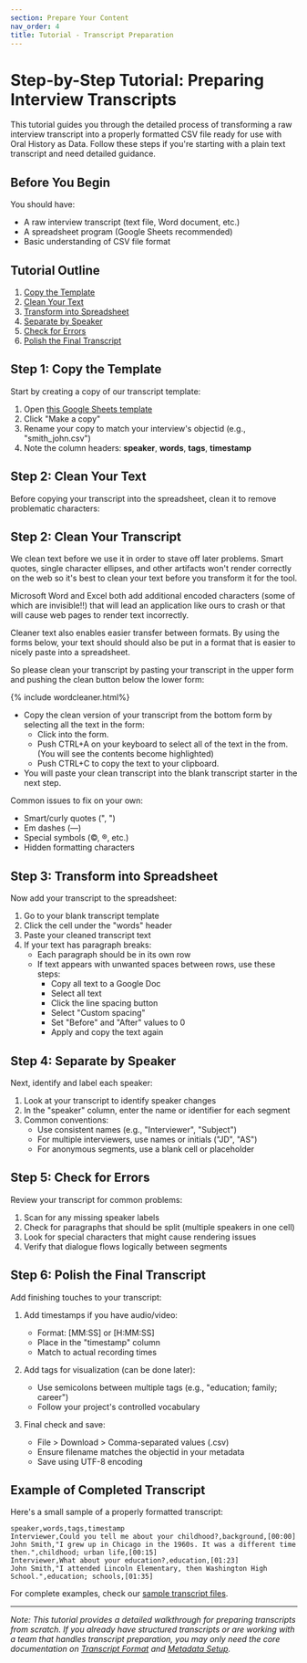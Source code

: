 ```yaml
---
section: Prepare Your Content
nav_order: 4
title: Tutorial - Transcript Preparation
---
```


# Step-by-Step Tutorial: Preparing Interview Transcripts

This tutorial guides you through the detailed process of transforming a raw interview transcript into a properly formatted CSV file ready for use with Oral History as Data. Follow these steps if you're starting with a plain text transcript and need detailed guidance.

## Before You Begin

You should have:
- A raw interview transcript (text file, Word document, etc.)
- A spreadsheet program (Google Sheets recommended)
- Basic understanding of CSV file format

## Tutorial Outline

1. [Copy the Template](#step-1-copy-the-template)
2. [Clean Your Text](#step-2-clean-your-text)
3. [Transform into Spreadsheet](#step-3-transform-into-spreadsheet)
4. [Separate by Speaker](#step-4-separate-by-speaker)
5. [Check for Errors](#step-5-check-for-errors)
6. [Polish the Final Transcript](#step-6-polish-the-final-transcript)

## Step 1: Copy the Template

Start by creating a copy of our transcript template:

1. Open [this Google Sheets template](https://docs.google.com/spreadsheets/d/1PZ4b1B8IlR9MGlYkCJFJBNGkCHGxzPPFMmUJ9QfwCE4/copy)
2. Click "Make a copy"
3. Rename your copy to match your interview's objectid (e.g., "smith_john.csv")
4. Note the column headers: **speaker**, **words**, **tags**, **timestamp**

## Step 2: Clean Your Text

Before copying your transcript into the spreadsheet, clean it to remove problematic characters:

## Step 2: Clean Your Transcript 

We clean text before we use it in order to stave off later problems. Smart quotes, single character ellipses, and other artifacts won't render correctly on the web so it's best to clean your text before you transform it for the tool. 

Microsoft Word and Excel both add additional encoded characters (some of which are invisible!!) that will lead an application like ours to crash or that will cause web pages to render text incorrectly. 

Cleaner text also enables easier transfer between formats. By using the forms below, your text should should also be put in a format that is easier to nicely paste into a spreadsheet. 

So please clean your transcript by pasting your transcript in the upper form and pushing the clean button below the lower form: 

{% include wordcleaner.html%}


- Copy the clean version of your transcript from the bottom form by selecting all the text in the form: 
    - Click into the form. 
    - Push CTRL+A on your keyboard to select all of the text in the from. (You will see the contents become highlighted)
    - Push CTRL+C to copy the text to your clipboard. 
- You will paste your clean transcript into the blank transcript starter in the next step. 

Common issues to fix on your own:
- Smart/curly quotes (", ")
- Em dashes (—)
- Special symbols (©, ®, etc.)
- Hidden formatting characters

## Step 3: Transform into Spreadsheet

Now add your transcript to the spreadsheet:

1. Go to your blank transcript template
2. Click the cell under the "words" header
3. Paste your cleaned transcript text
4. If your text has paragraph breaks:
   - Each paragraph should be in its own row
   - If text appears with unwanted spaces between rows, use these steps:
     - Copy all text to a Google Doc
     - Select all text
     - Click the line spacing button
     - Select "Custom spacing"
     - Set "Before" and "After" values to 0
     - Apply and copy the text again

## Step 4: Separate by Speaker

Next, identify and label each speaker:

1. Look at your transcript to identify speaker changes
2. In the "speaker" column, enter the name or identifier for each segment
3. Common conventions:
   - Use consistent names (e.g., "Interviewer", "Subject")
   - For multiple interviewers, use names or initials ("JD", "AS")
   - For anonymous segments, use a blank cell or placeholder

## Step 5: Check for Errors

Review your transcript for common problems:

1. Scan for any missing speaker labels
2. Check for paragraphs that should be split (multiple speakers in one cell)
3. Look for special characters that might cause rendering issues
4. Verify that dialogue flows logically between segments

## Step 6: Polish the Final Transcript

Add finishing touches to your transcript:

1. Add timestamps if you have audio/video:
   - Format: [MM:SS] or [H:MM:SS]
   - Place in the "timestamp" column
   - Match to actual recording times
   
2. Add tags for visualization (can be done later):
   - Use semicolons between multiple tags (e.g., "education; family; career")
   - Follow your project's controlled vocabulary
   
3. Final check and save:
   - File > Download > Comma-separated values (.csv)
   - Ensure filename matches the objectid in your metadata
   - Save using UTF-8 encoding

## Example of Completed Transcript

Here's a small sample of a properly formatted transcript:

```
speaker,words,tags,timestamp
Interviewer,Could you tell me about your childhood?,background,[00:00]
John Smith,"I grew up in Chicago in the 1960s. It was a different time then.",childhood; urban life,[00:15]
Interviewer,What about your education?,education,[01:23]
John Smith,"I attended Lincoln Elementary, then Washington High School.",education; schools,[01:35]
```

For complete examples, check our [sample transcript files](/examples/).

---

*Note: This tutorial provides a detailed walkthrough for preparing transcripts from scratch. If you already have structured transcripts or are working with a team that handles transcript preparation, you may only need the core documentation on [Transcript Format](transcript-format.html) and [Metadata Setup](metadata.html).*